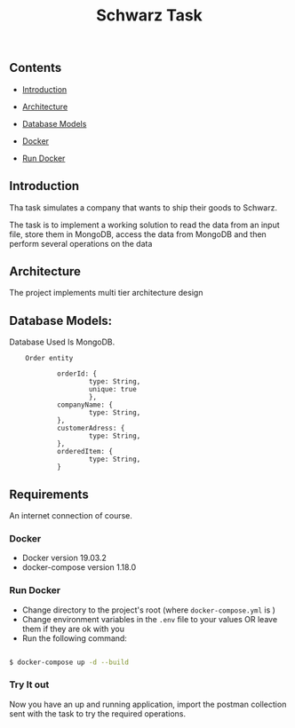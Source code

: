 <h1  align="center"> Schwarz Task </h1>  <br>



## Contents

-  [Introduction](#introduction)

-  [Architecture](#architecture)

-  [Database Models](#databasemodels)

-  [Docker](#docker)

-  [Run Docker](#run-docker)



  
  
  
  

## Introduction

Tha task simulates a company that wants to ship their goods to Schwarz.

The task is to implement a working solution to read the data from an input file, store them in MongoDB, access the data from MongoDB and then perform several operations on the data

  

## Architecture

The project implements multi tier architecture design
   
  
## Database Models: 

Database Used Is MongoDB.

        Order entity
                
                orderId: {
                        type: String,
                        unique: true
                        },
                companyName: {
                        type: String,
                },
                customerAdress: {
                        type: String,
                },
                orderedItem: {
                        type: String,
                }

               
## Requirements


An internet connection of course.

### Docker
*  Docker version 19.03.2
*  docker-compose version 1.18.0

### Run Docker

  - Change directory to the project's root (where `docker-compose.yml` is ) 
  - Change environment variables in the `.env` file to your values OR leave them if they are ok with you
  - Run the following command:


```bash

$ docker-compose up -d --build
```

### Try It out 
Now you have an up and running application, import the postman collection sent with the task to try the required operations.

